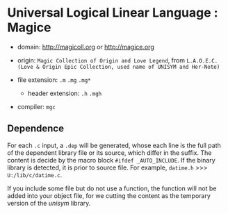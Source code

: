 # Universal Logical Linear Language : Magice

- domain: http://magicoll.org or http://magice.org 
- origin: `Magic Collection of Origin and Love Legend`, from `L.A.O.E.C. (Love & Origin Epic Collection, used name of UNISYM and Her-Note)` 
- file extension: `.m` `.mg` `.mg*` 
    - header extension: `.h` `.mgh` 

- compiler: `mgc` 

## Dependence

For each `.c` input, a `.dep` will be generated, whose each line is the full path of the dependent library file or its source, which differ in the suffix. The content is decide by the macro block `#ifdef _AUTO_INCLUDE`. If the binary library is detected, it is prior to source file. For example, `datime.h` >>> `U:/lib/c/datime.c`.

If you include some file but do not use a function, the function will not be added into your object file, for we cutting the content as the temporary version of the *unisym* library. 

